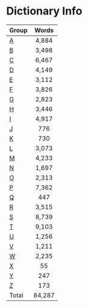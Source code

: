 ﻿Dictionary Info
=======


|Group|Words|
|-----|:------:|
|[A](A.json)|4,884|
|[B](B.json)|3,498|
|[C](C.json)|6,467|
|[D](D.json)|4,149|
|[E](E.json)|3,112|
|[F](F.json)|3,826|
|[G](G.json)|2,823|
|[H](H.json)|3,446|
|[I](I.json)|4,917|
|[J](J.json)|776|
|[K](K.json)|730|
|[L](L.json)|3,073|
|[M](M.json)|4,233|
|[N](N.json)|1,697|
|[O](O.json)|2,313|
|[P](P.json)|7,362|
|[Q](Q.json)|447|
|[R](R.json)|3,515|
|[S](S.json)|8,739|
|[T](T.json)|9,103|
|[U](U.json)|1,256|
|[V](V.json)|1,211|
|[W](W.json)|2,235|
|[X](X.json)|55|
|[Y](Y.json)|247|
|[Z](Z.json)|173|
|Total|84,287|

